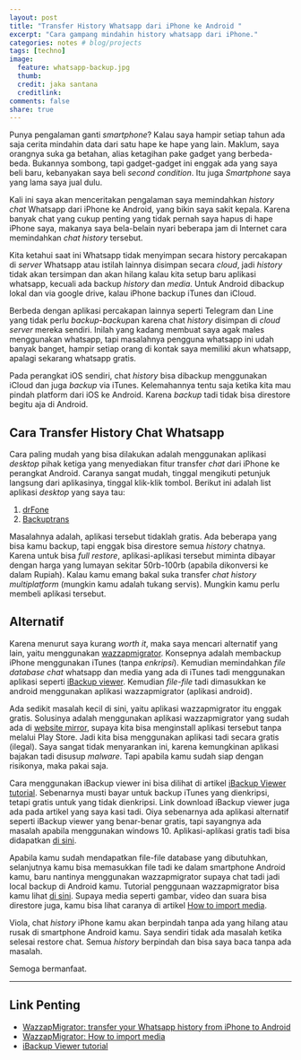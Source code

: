 ```yaml
---
layout: post
title: "Transfer History Whatsapp dari iPhone ke Android "
excerpt: "Cara gampang mindahin history whatsapp dari iPhone."
categories: notes # blog/projects
tags: [techno]
image:
  feature: whatsapp-backup.jpg  
  thumb: 
  credit: jaka santana
  creditlink: 
comments: false
share: true
---
```


Punya pengalaman ganti *smartphone*? Kalau saya hampir setiap tahun ada saja cerita mindahin data dari satu hape ke hape yang lain. Maklum, saya orangnya suka ga betahan, alias ketagihan pake gadget yang berbeda-beda. Bukannya sombong, tapi gadget-gadget ini enggak ada yang saya beli baru, kebanyakan saya beli *second condition*. Itu juga *Smartphone* saya yang lama saya jual dulu.

Kali ini saya akan menceritakan pengalaman saya memindahkan *history chat* Whatsapp dari iPhone ke Android, yang bikin saya sakit kepala. Karena banyak chat yang cukup penting yang tidak pernah saya hapus di hape iPhone saya, makanya saya bela-belain nyari beberapa jam di Internet cara memindahkan *chat history* tersebut. 

Kita ketahui saat ini Whatsapp tidak menyimpan secara history percakapan di *server* Whatsapp atau istilah lainnya disimpan secara *cloud*, jadi *history* tidak akan tersimpan dan akan hilang kalau kita setup baru aplikasi whatsapp, kecuali ada backup *history* dan *media*. Untuk Android dibackup lokal dan via google drive, kalau iPhone backup iTunes dan iCloud. 

Berbeda dengan aplikasi percakapan lainnya seperti Telegram dan Line yang tidak perlu *backup*-*backup*an karena chat *history* disimpan di *cloud server* mereka sendiri. Inilah yang kadang membuat saya agak males menggunakan whatsapp, tapi masalahnya pengguna whatsapp ini udah banyak banget, hampir setiap orang di kontak saya memiliki akun whatsapp, apalagi sekarang whatsapp gratis.

Pada perangkat iOS sendiri, chat *history* bisa dibackup menggunakan iCloud dan juga *backup* via iTunes. Kelemahannya tentu saja ketika kita mau pindah platform dari iOS ke Android. Karena *backup* tadi tidak bisa direstore begitu aja di Android.

## Cara Transfer History Chat Whatsapp

Cara paling mudah yang bisa dilakukan adalah menggunakan aplikasi *desktop* pihak ketiga yang menyediakan fitur transfer *chat* dari iPhone ke perangkat Android. Caranya sangat mudah, tinggal mengikuti petunjuk langsung dari aplikasinya, tinggal klik-klik tombol. Berikut ini adalah list aplikasi *desktop* yang saya tau:

1. [drFone](https://drfone.wondershare.com/android-data-recovery.html)
2. [Backuptrans](http://www.backuptrans.com/android-iphone-whatsapp-transfer-plus.html)

Masalahnya adalah, aplikasi tersebut tidaklah gratis. Ada beberapa yang bisa kamu backup, tapi enggak bisa direstore semua *history* chatnya. Karena untuk bisa *full restore*, aplikasi-aplikasi tersebut miminta dibayar dengan harga yang lumayan sekitar 50rb-100rb (apabila dikonversi ke dalam Rupiah). Kalau kamu emang bakal suka transfer *chat history multiplatform* (mungkin kamu adalah tukang servis). Mungkin kamu perlu membeli aplikasi tersebut.

## Alternatif

Karena menurut saya kurang *worth it*, maka saya mencari alternatif yang lain, yaitu menggunakan [wazzapmigrator](https://www.wazzapmigrator.com/). Konsepnya adalah membackup iPhone menggunakan iTunes (tanpa *enkripsi*). Kemudian memindahkan *file database chat* whatsapp dan media yang ada di iTunes tadi menggunakan aplikasi seperti [iBackup viewer](http://www.imactools.com/iphonebackupviewer/). Kemudian *file-file* tadi dimasukkan ke android menggunakan aplikasi wazzapmigrator (aplikasi android).

Ada sedikit masalah kecil di sini, yaitu aplikasi wazzapmigrator itu enggak gratis. Solusinya adalah menggunakan aplikasi wazzapmigrator yang sudah ada di [website mirror](http://uapk.org/wazzap-migrator-pro-v-3-0-42-apk/), supaya kita bisa menginstall aplikasi tersebut tanpa melalui Play Store. Jadi kita bisa menggunakan aplikasi tadi secara gratis (ilegal). Saya sangat tidak menyarankan ini, karena kemungkinan aplikasi bajakan tadi disusup *malware*. Tapi apabila kamu sudah siap dengan risikonya, maka pakai saja.

Cara menggunakan iBackup viewer ini bisa dilihat di artikel [iBackup Viewer tutorial](https://www.wazzapmigrator.com/ibackup-viewer-tutorial). Sebenarnya musti bayar untuk backup iTunes yang dienkripsi, tetapi gratis untuk yang tidak dienkripsi. Link download iBackup viewer juga ada pada artikel yang saya kasi tadi. Oiya sebenarnya ada aplikasi alternatif seperti iBackup viewer yang benar-benar gratis, tapi sayangnya ada masalah apabila menggunakan windows 10. Aplikasi-aplikasi gratis tadi bisa didapatkan [di sini](https://www.wazzapmigrator.com/iphone-backup-browser-custom-build).

Apabila kamu sudah mendapatkan file-file database yang dibutuhkan, selanjutnya kamu bisa memasukkan file tadi ke dalam smartphone Android kamu, baru nantinya menggunakan wazzapmigrator supaya chat tadi jadi local backup di Android kamu. Tutorial penggunaan wazzapmigrator bisa kamu lihat [di sini](https://www.wazzapmigrator.com/). Supaya media seperti gambar, video dan suara bisa direstore juga, kamu bisa lihat caranya di artikel [How to import media](https://www.wazzapmigrator.com/faq/how-import-media).

Viola, chat *history* iPhone kamu akan berpindah tanpa ada yang hilang atau rusak di smartphone Android kamu. Saya sendiri tidak ada masalah ketika selesai restore chat. Semua *history* berpindah dan bisa saya baca tanpa ada masalah.

Semoga bermanfaat.

---

## Link Penting

- [WazzapMigrator: transfer your Whatsapp history from iPhone to Android](https://www.wazzapmigrator.com/)
- [WazzapMigrator: How to import media](https://www.wazzapmigrator.com/faq/how-import-media)
- [iBackup Viewer tutorial](https://www.wazzapmigrator.com/ibackup-viewer-tutorial)




